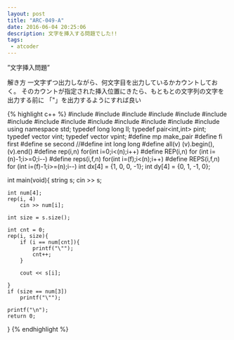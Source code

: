 ```yaml
---
layout: post
title: "ARC-049-A"
date: 2016-06-04 20:25:06
description: 文字を挿入する問題でした!! 
tags:
 - atcoder
---
```


”文字挿入問題”

解き方
一文字ずつ出力しながら、何文字目を出力しているかカウントしておく。
そのカウントが指定された挿入位置にきたら、もともとの文字列の文字を出力する前に
「"」を出力するようにすれば良い

{% highlight c++ %}
#include <iostream>
#include <string>
#include <algorithm>
#include <functional>
#include <vector>
#include <stack>
#include <queue>
#include <set>
#include <bitset>
#include <map>
#include <cstdio>
#include <cstdlib>
#include <cstring>
#include <cmath>
using namespace std;
typedef long long ll;
typedef pair<int,int> pint;
typedef vector<int> vint;
typedef vector<pint> vpint;
#define mp make_pair
#define fi first
#define se second
//#define int long long
#define all(v) (v).begin(),(v).end()
#define rep(i,n) for(int i=0;i<(n);i++)
#define REP(i,n) for (int i=(n)-1;i>=0;i--)
#define reps(i,f,n) for(int i=(f);i<(n);i++)
#define REPS(i,f,n) for (int i=(f)-1;i>=(n);i--)
int dx[4] = {1, 0, 0, -1};
int dy[4] = {0, 1, -1, 0};
 
int main(void){
	string s;
	cin >> s;
 
	int num[4];
	rep(i, 4)
		cin >> num[i];
 
	int size = s.size();
 
	int cnt = 0;
	rep(i, size){
		if (i == num[cnt]){
			printf("\"");
			cnt++;
		}
 
		cout << s[i];
 
	}
	if (size == num[3])
		printf("\"");
 
	printf("\n");
	return 0;
}
{% endhighlight %}